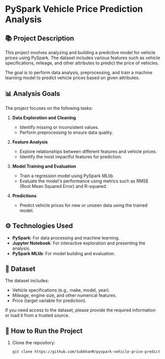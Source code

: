 # PySpark Vehicle Price Prediction Analysis  

## 📚 Project Description  
This project involves analyzing and building a predictive model for vehicle prices using PySpark. The dataset includes various features such as vehicle specifications, mileage, and other attributes to predict the price of vehicles.  

The goal is to perform data analysis, preprocessing, and train a machine learning model to predict vehicle prices based on given attributes.  

## 📊 Analysis Goals  
The project focuses on the following tasks:  

1. **Data Exploration and Cleaning**  
   - Identify missing or inconsistent values.  
   - Perform preprocessing to ensure data quality.  

2. **Feature Analysis**  
   - Explore relationships between different features and vehicle prices.  
   - Identify the most impactful features for prediction.  

3. **Model Training and Evaluation**  
   - Train a regression model using PySpark MLlib.  
   - Evaluate the model's performance using metrics such as RMSE (Root Mean Squared Error) and R-squared.  

4. **Predictions**  
   - Predict vehicle prices for new or unseen data using the trained model.  

## ⚙️ Technologies Used  
- **PySpark**: For data processing and machine learning.  
- **Jupyter Notebook**: For interactive exploration and presenting the analysis.  
- **PySpark MLlib**: For model building and evaluation.  

## 📁 Dataset  
The dataset includes:  
- Vehicle specifications (e.g., make, model, year).  
- Mileage, engine size, and other numerical features.  
- Price (target variable for prediction).  

If you need access to the dataset, please provide the required information or load it from a trusted source.  

## 🚀 How to Run the Project  
1. Clone the repository:  
   ```bash  
   git clone https://github.com/SubkhanM/pyspark-vehicle-price-prediction.git  

